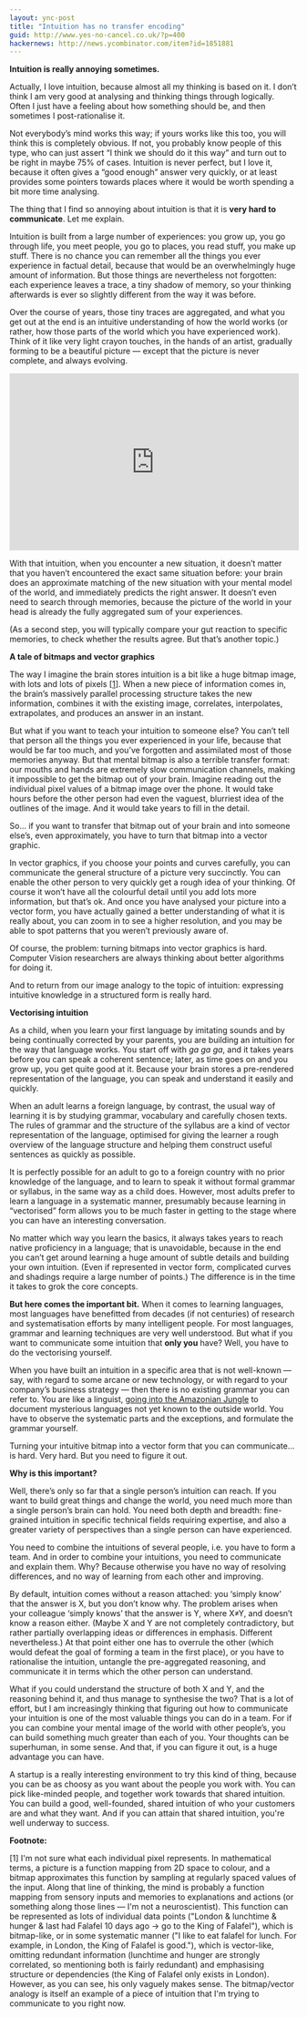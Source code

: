 ```yaml
---
layout: ync-post
title: "Intuition has no transfer encoding"
guid: http://www.yes-no-cancel.co.uk/?p=400
hackernews: http://news.ycombinator.com/item?id=1851881
---
```


**Intuition is really annoying sometimes.**

Actually, I love intuition, because almost all my thinking is based on it. I don’t think I
am very good at analysing and thinking things through logically. Often I just have a feeling
about how something should be, and then sometimes I post-rationalise it.

Not everybody’s mind works this way; if yours works like this too, you will think this is
completely obvious. If not, you probably know people of this type, who can just assert “I
think we should do it this way” and turn out to be right in maybe 75% of cases. Intuition is
never perfect, but I love it, because it often gives a “good enough” answer very quickly, or
at least provides some pointers towards places where it would be worth spending a bit more
time analysing.

The thing that I find so annoying about intuition is that it is **very hard to communicate**.
Let me explain.

Intuition is built from a large number of experiences: you grow up, you go through life, you
meet people, you go to places, you read stuff, you make up stuff. There is no chance you can
remember all the things you ever experience in factual detail, because that would be an
overwhelmingly huge amount of information. But those things are nevertheless not forgotten:
each experience leaves a trace, a tiny shadow of memory, so your thinking afterwards is ever
so slightly different from the way it was before.

Over the course of years, those tiny traces are aggregated, and what you get out at the end
is an intuitive understanding of how the world works (or rather, how those parts of the
world which you have experienced work). Think of it like very light crayon touches, in the
hands of an artist, gradually forming to be a beautiful picture — except that the picture is
never complete, and always evolving.

<object width="508" height="311">
    <param name="movie" value="http://www.youtube.com/v/5OLP4nbAVA4?fs=1&hl=en_US"></param>
    <param name="allowFullScreen" value="true"></param>
    <param name="allowscriptaccess" value="always"></param>
    <embed src="http://www.youtube.com/v/5OLP4nbAVA4?fs=1&hl=en_US"
        type="application/x-shockwave-flash" allowscriptaccess="always" allowfullscreen="true"
        width="508" height="311"></embed>
</object>

With that intuition, when you encounter a new situation, it doesn’t matter that you haven’t
encountered the exact same situation before: your brain does an approximate matching of the
new situation with your mental model of the world, and immediately predicts the right
answer. It doesn’t even need to search through memories, because the picture of the world in
your head is already the fully aggregated sum of your experiences.

(As a second step, you will typically compare your gut reaction to specific memories, to
check whether the results agree. But that’s another topic.)


**A tale of bitmaps and vector graphics**

The way I imagine the brain stores intuition is a bit like a huge bitmap image, with lots
and lots of pixels \[[1](#intuition-footnote)\]. When a new piece of information
comes in, the brain’s massively parallel processing structure takes the new information,
combines it with the existing image, correlates, interpolates, extrapolates, and produces an
answer in an instant.

But what if you want to teach your intuition to someone else? You can’t tell that person all
the things you ever experienced in your life, because that would be far too much, and you’ve
forgotten and assimilated most of those memories anyway. But that mental bitmap is also a
terrible transfer format: our mouths and hands are extremely slow communication channels,
making it impossible to get the bitmap out of your brain. Imagine reading out the individual
pixel values of a bitmap image over the phone. It would take hours before the other person
had even the vaguest, blurriest idea of the outlines of the image. And it would take years
to fill in the detail.

So... if you want to transfer that bitmap out of your brain and into someone else’s, even
approximately, you have to turn that bitmap into a vector graphic.

In vector graphics, if you choose your points and curves carefully, you can communicate the
general structure of a picture very succinctly. You can enable the other person to very
quickly get a rough idea of your thinking. Of course it won’t have all the colourful detail
until you add lots more information, but that’s ok. And once you have analysed your picture
into a vector form, you have actually gained a better understanding of what it is really
about, you can zoom in to see a higher resolution, and you may be able to spot patterns that
you weren’t previously aware of.

Of course, the problem: turning bitmaps into vector graphics is hard. Computer Vision
researchers are always thinking about better algorithms for doing it.

And to return from our image analogy to the topic of intuition: expressing intuitive
knowledge in a structured form is really hard.


**Vectorising intuition**

As a child, when you learn your first language by imitating sounds and by being continually
corrected by your parents, you are building an intuition for the way that language works.
You start off with *ga ga ga*, and it takes years before you can speak a coherent
sentence; later, as time goes on and you grow up, you get quite good at it. Because your
brain stores a pre-rendered representation of the language, you can speak and understand it
easily and quickly.

When an adult learns a foreign language, by contrast, the usual way of learning it is by
studying grammar, vocabulary and carefully chosen texts. The rules of grammar and the
structure of the syllabus are a kind of vector representation of the language, optimised for
giving the learner a rough overview of the language structure and helping them construct
useful sentences as quickly as possible.

It is perfectly possible for an adult to go to a foreign country with no prior knowledge of
the language, and to learn to speak it without formal grammar or syllabus, in the same way
as a child does. However, most adults prefer to learn a language in a systematic manner,
presumably because learning in “vectorised” form allows you to be much faster in getting to
the stage where you can have an interesting conversation.

No matter which way you learn the basics, it always takes years to reach native proficiency
in a language; that is unavoidable, because in the end you can’t get around learning a huge
amount of subtle details and building your own intuition. (Even if represented in vector
form, complicated curves and shadings require a large number of points.) The difference is
in the time it takes to grok the core concepts.

**But here comes the important bit.** When it comes to learning languages, most
languages have benefitted from decades (if not centuries) of research and systematisation
efforts by many intelligent people. For most languages, grammar and learning techniques are
very well understood. But what if you want to communicate some intuition that **only you**
have? Well, you have to do the vectorising yourself.

When you have built an intuition in a specific area that is not well-known — say, with
regard to some arcane or new technology, or with regard to your company’s business strategy
— then there is no existing grammar you can refer to. You are like a linguist,
[going into the Amazonian Jungle](http://en.wikipedia.org/wiki/Daniel_Everett) to
document mysterious languages not yet known to the outside world. You have to observe the
systematic parts and the exceptions, and formulate the grammar yourself.

Turning your intuitive bitmap into a vector form that you can communicate... is hard. Very
hard. But you need to figure it out.


**Why is this important?**

Well, there’s only so far that a single person’s intuition can reach. If you want to build
great things and change the world, you need much more than a single person’s brain can hold.
You need both depth and breadth: fine-grained intuition in specific technical fields
requiring expertise, and also a greater variety of perspectives than a single person can
have experienced.

You need to combine the intuitions of several people, i.e. you have to form a team. And in
order to combine your intuitions, you need to communicate and explain them. Why? Because
otherwise you have no way of resolving differences, and no way of learning from each other
and improving.

By default, intuition comes without a reason attached: you ‘simply know’ that the answer is
X, but you don’t know why. The problem arises when your colleague ‘simply knows’ that the
answer is Y, where X≠Y, and doesn’t know a reason either. (Maybe X and Y are not completely
contradictory, but rather partially overlapping ideas or differences in emphasis. Different
nevertheless.) At that point either one has to overrule the other (which would defeat the
goal of forming a team in the first place), or you have to rationalise the intuition,
untangle the pre-aggregated reasoning, and communicate it in terms which the other person
can understand.

What if you could understand the structure of both X and Y, and the reasoning behind it, and
thus manage to synthesise the two? That is a lot of effort, but I am increasingly thinking
that figuring out how to communicate your intuition is one of the most valuable things you
can do in a team. For if you can combine your mental image of the world with other people’s,
you can build something much greater than each of you. Your thoughts can be superhuman, in
some sense. And that, if you can figure it out, is a huge advantage you can have.

A startup is a really interesting environment to try this kind of thing, because you can be
as choosy as you want about the people you work with. You can pick like-minded people, and
together work towards that shared intuition. You can build a good, well-founded, shared
intuition of who your customers are and what they want. And if you can attain that shared
intuition, you're well underway to success.


**Footnote:**

<a name="intuition-footnote">
</a>

\[1\] I'm not sure what each individual pixel
represents. In mathematical terms, a picture is a function mapping from 2D space to colour,
and a bitmap approximates this function by sampling at regularly spaced values of the input.
Along that line of thinking, the mind is probably a function mapping from sensory inputs and
memories to explanations and actions (or something along those lines — I'm not a
neuroscientist). This function can be represented as lots of individual data points
("London & lunchtime & hunger & last had Falafel 10 days ago → go to
the King of Falafel"), which is bitmap-like, or in some systematic manner ("I
like to eat falafel for lunch. For example, in London, the King of Falafel is good."),
which is vector-like, omitting redundant information (lunchtime and hunger are strongly
correlated, so mentioning both is fairly redundant) and emphasising structure or
dependencies (the King of Falafel only exists in London). However, as you can see, his only
vaguely makes sense. The bitmap/vector analogy is itself an example of a piece of intuition
that I'm trying to communicate to you right now.
